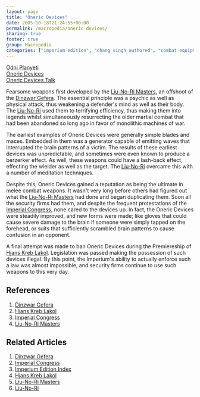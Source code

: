 ```yaml
---
layout: page
title: "Oneric Devices"
date: 2005-10-18T21:24:55+00:00
permalink: /macropedia/oneric-devices/
sharing: true
footer: true
group: Macropedia
categories: ["imperium edition", "chang singh authored", "combat equipment"]
---
```


<div class='row'>
	<div class='col-md-4'><a href='/macropedia/odni-planyeti'>Odni Planyeti</a></div>
	<div class='col-md-4'><a href='/macropedia/oneric-devices'>Oneric Devices</a></div>
	<div class='col-md-4'><a href='/macropedia/oneric-devices-talk'>Oneric Devices Talk</a></div>
</div>


Fearsome weapons first developed by the [Liu-No-Ri Masters](/macropedia/liu-no-ri-masters), an offshoot of the [Dinzwar Gefera](/macropedia/dinzwar-gefera).  The essential principle was a
psychic as well as physical attack, thus weakening a defender's mind as well
as their body.  The [Liu-No-Ri](/macropedia/liu-no-ri-masters) used them to terrifying
efficiency, thus making them into legends whilst simultaneously resurrecting
the older martial combat that had been abandoned so long ago in favor of
monolithic machines of war.

The earliest examples of Oneric Devices were generally simple blades and
maces.  Embedded in them was a generator capable of emitting waves that
interrupted the brain patterns of a victim.  The results of these earliest
devices was unpredictable, and sometimes were even known to produce a
berzerker effect.  As well, these weapons could have a lash-back effect,
effecting the wielder as well as the target.  The
[Liu-No-Ri](/macropedia/liu-no-ri-masters) overcame this with a number of meditation
techniques.

Despite this, Oneric Devices gained a reputation as being the ultimate in
melee combat weapons.  It wasn't very long before others had figured out
what the [Liu-No-Ri Masters](/macropedia/liu-no-ri-masters) had done and began duplicating
them.  Soon all the security firms had them, and despite the frequent
protestations of the [Imperial Congress](/macropedia/imperial-congress), none cared to the devices up.  In
fact, the Oneric Devices were steadily improved, and new forms were made;
like gloves that could cause severe damage to the brain if someone were
simply tapped on the forehead, or suits that sufficiently scrambled brain patterns to cause confusion in an opponent.

A final attempt was made to ban Oneric Devices during the Premiereship of [Hjans Kreb Lakol](/macropedia/hjans-kreb-lakol).  Legislation was passed making the possession of such devices illegal.  By this point, the Imperium's ability to actually enforce such a law was almost impossible, and security firms continue to use such weapons to this very day.

## References
1. [Dinzwar Gefera](/macropedia/dinzwar-gefera)
1. [Hjans Kreb Lakol](/macropedia/hjans-kreb-lakol)
1. [Imperial Congress](/macropedia/imperial-congress)
1. [Liu-No-Ri Masters](/macropedia/liu-no-ri-masters)

## Related Articles

1. [Dinzwar Gefera](/macropedia/dinzwar-gefera)
2. [Imperial Congress](/macropedia/imperial-congress)
3. [Imperium Edition Index](/macropedia/imperium-edition-index)
4. [Hjans Kreb Lakol](/macropedia/hjans-kreb-lakol)
5. [Liu-No-Ri Masters](/macropedia/liu-no-ri-masters)
6. [Liu-No-Ri](/macropedia/liu-no-ri-masters)



  
